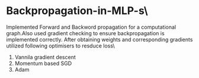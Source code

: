 # Backpropagation-in-MLP-s\
Implemented Forward and Backword propagation for a computational graph.Also used gradient checking to ensure backpropagation is implemented correctly.
After obtaining weights and corresponding gradients utilized following optimisers to resduce loss\
1. Vannila gradient descent
2. Momentum based SGD
2. Adam
